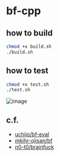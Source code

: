 # bf-cpp

## how to build

```bash
chmod +x build.sh
./build.sh
```

## how to test

```bash
chmod +x test.sh
./test.sh
```

![image](https://github.com/seelx3/bf-cpp/assets/61373111/e8808890-18af-449c-b826-08143d411e23)

## c.f.
- [uchijo/bf-eval](https://github.com/uchijo/bf-eval)
- [mkihr-ojisan/bf](https://github.com/mkihr-ojisan/bf)
- [n0-t0/brainfuck](https://github.com/n0-t0/brainfuck)
